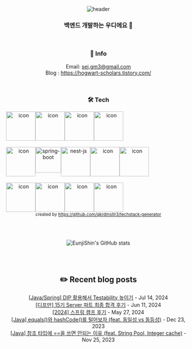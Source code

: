 <div align="center">

![header](https://capsule-render.vercel.app/api?type=waving&color=0:e0c3fc,100:a6c1ee&height=300&section=header&text=Woody's%20github&fontSize=90&fontColor=FFFFFF)
### 백엔드 개발하는 우디에요 👋

</br>

 ### 🌱 Info 
Email: sej.gm3@gmail.com </br>
Blog : https://hogwart-scholars.tistory.com/ </br>

</br>

### 🛠 Tech 
<p align="center">
<div style="display: flex; align-items: flex-start;">
<img src="https://techstack-generator.vercel.app/java-icon.svg" alt="icon" width="80" height="80" />
<img src="https://techstack-generator.vercel.app/js-icon.svg" alt="icon" width="80" height="80" />
<img src="https://techstack-generator.vercel.app/ts-icon.svg" alt="icon" width="80" height="80" />
<img src="https://techstack-generator.vercel.app/python-icon.svg" alt="icon" width="80" height="80" />
</div> </br>
<div style="display: flex; align-items: flex-start;">
<img src="https://techstack-generator.vercel.app/restapi-icon.svg" alt="icon" width="80" height="80" />
<img src="https://user-images.githubusercontent.com/38103085/181780616-1a299b1f-990a-468b-b708-dec753ba7851.png" alt="spring-boot" wide="70" height="70">
<img src="https://user-images.githubusercontent.com/38103085/201467463-63243cca-c2b4-4fef-8370-1e9327c50c84.svg" alt= "nest-js" wide="80" height="80">
<img src="https://techstack-generator.vercel.app/django-icon.svg" alt="icon" width="80" height="80" />
<img src="https://techstack-generator.vercel.app/graphql-icon.svg" alt="icon" width="80" height="80" />
</div> </br>
<div style="display: flex; align-items: flex-start;">
<img src="https://techstack-generator.vercel.app/mysql-icon.svg" alt="icon" width="80" height="80" />
<img src="https://techstack-generator.vercel.app/aws-icon.svg" alt="icon" width="80" height="80" />
<img src="https://techstack-generator.vercel.app/docker-icon.svg" alt="icon" width="80" height="80" />
<img src="https://techstack-generator.vercel.app/github-icon.svg" alt="icon" width="80" height="80" />
</div>
<sub>created by <a href="https://github.com/qkrdmstlr3/techstack-generator" target="_blank">https://github.com/qkrdmstlr3/techstack-generator</a>
</sub>  
</p>

</br></br>

![EunjiShin's GitHub stats](https://github-readme-stats.vercel.app/api?username=EunjiShin&show_icons=true&theme=buefy)

</br></br>

## ✏️ Recent blog posts

[[Java/Spring] DIP 활용해서 Testability 높이기](https://hogwart-scholars.tistory.com/entry/Java-DIP-%ED%99%9C%EC%9A%A9%ED%95%B4%EC%84%9C-Testability-%EB%86%92%EC%9D%B4%EA%B8%B0) - Jul 14, 2024<br>
[[디프만] 15기 Server 파트 최종 합격 후기](https://hogwart-scholars.tistory.com/entry/%EB%94%94%ED%94%84%EB%A7%8C-15%EA%B8%B0-Server-%ED%8C%8C%ED%8A%B8-%EC%B5%9C%EC%A2%85-%ED%95%A9%EA%B2%A9-%ED%9B%84%EA%B8%B0) - Jun 11, 2024<br>
[[2024] 스프링 캠프 후기](https://hogwart-scholars.tistory.com/entry/2024-%EC%8A%A4%ED%94%84%EB%A7%81-%EC%BA%A0%ED%94%84-%ED%9B%84%EA%B8%B0) - May 27, 2024<br>
[[Java] equals()와 hashCode()를 털어보자 (feat. 동일성 vs 동등성)](https://hogwart-scholars.tistory.com/entry/Java-equals%EC%99%80-hashCode%EB%A5%BC-%ED%84%B8%EC%96%B4%EB%B3%B4%EC%9E%90-feat-%EB%8F%99%EC%9D%BC%EC%84%B1-vs-%EB%8F%99%EB%93%B1%EC%84%B1) - Dec 23, 2023<br>
[[Java] 참조 타입에 ==을 쓰면 안되는 이유 (feat. String Pool, Integer cache)](https://hogwart-scholars.tistory.com/entry/Java-%EC%B0%B8%EC%A1%B0-%ED%83%80%EC%9E%85%EC%97%90-%EC%9D%84-%EC%93%B0%EB%A9%B4-%EC%95%88%EB%90%98%EB%8A%94-%EC%9D%B4%EC%9C%A0-feat-String-Pool-Integer-cache) - Nov 25, 2023<br>
